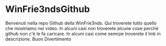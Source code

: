 # WinFrie3ndsGithub
Benvenuti nella repo Github della WinFrie3nds.
Qui troverete tutto quello che mostriamo nei video. 
In alcuni casi non troverete alcune cose perchè github non c'è le fa caricare.
In alcuni casi come semrpe troverete il link in descrizione. 
Buon Divertimento

